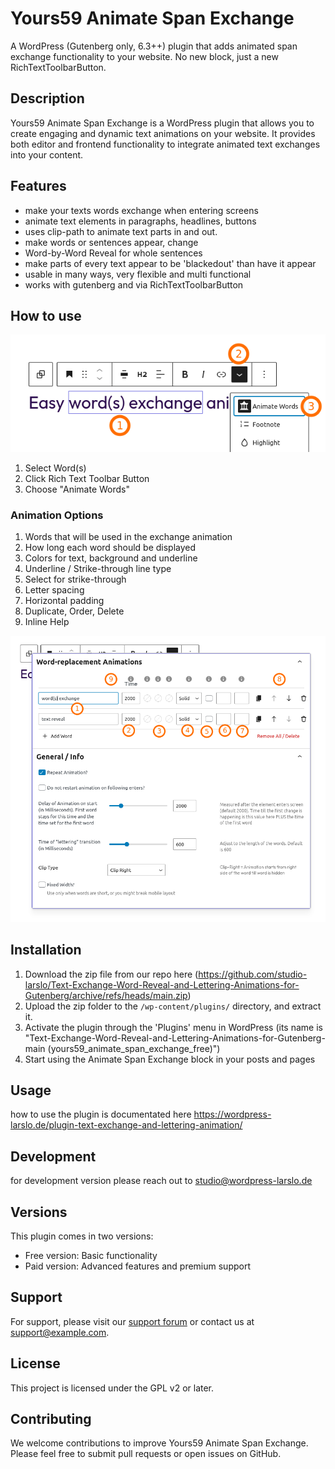 # Yours59 Animate Span Exchange

A WordPress (Gutenberg only, 6.3++) plugin that adds animated span exchange functionality to your website. No new block, just a new RichTextToolbarButton.

## Description

Yours59 Animate Span Exchange is a WordPress plugin that allows you to create engaging and dynamic text animations on your website. It provides both editor and frontend functionality to integrate animated text exchanges into your content.

## Features

- make your texts words exchange when entering screens
- animate text elements in paragraphs, headlines, buttons
- uses clip-path to animate text parts in and out. 
- make words or sentences appear, change 
- Word-by-Word Reveal for whole sentences
- make parts of every text appear to be 'blackedout' than have it appear 
- usable in many ways, very flexible and multi functional
- works with gutenberg and via RichTextToolbarButton 

## How to use

[![Text-Exchange-Word-Reveal-and-Lettering-Animations-for-Gutenberg](https://github.com/studio-larslo/Text-Exchange-Word-Reveal-and-Lettering-Animations-for-Gutenberg/blob/main/text-animations-demo-5.png)](https://github.com/studio-larslo/Text-Exchange-Word-Reveal-and-Lettering-Animations-for-Gutenberg/blob/main/text-animations-demo-5.png)

1) Select Word(s)
2) Click Rich Text Toolbar Button
3) Choose "Animate Words"

### Animation Options

1) Words that will be used in the exchange animation
2) How long each word should be displayed
3) Colors for text, background and underline
4) Underline / Strike-through line type
5) Select for strike-through
6) Letter spacing 
7) Horizontal padding
8) Duplicate, Order, Delete
9) Inline Help

[![Text-Exchange-Word-Reveal-and-Lettering-Animations-for-Gutenberg](https://github.com/studio-larslo/Text-Exchange-Word-Reveal-and-Lettering-Animations-for-Gutenberg/blob/main/text-animations-demo-6.png)](https://github.com/studio-larslo/Text-Exchange-Word-Reveal-and-Lettering-Animations-for-Gutenberg/blob/main/text-animations-demo-6.png)



## Installation

1. Download the zip file from our repo here (https://github.com/studio-larslo/Text-Exchange-Word-Reveal-and-Lettering-Animations-for-Gutenberg/archive/refs/heads/main.zip) 
1. Upload the zip folder to the `/wp-content/plugins/` directory, and extract it.
2. Activate the plugin through the 'Plugins' menu in WordPress (its name is "Text-Exchange-Word-Reveal-and-Lettering-Animations-for-Gutenberg-main  (yours59_animate_span_exchange_free)")
3. Start using the Animate Span Exchange block in your posts and pages

## Usage

how to use the plugin is documentated here https://wordpress-larslo.de/plugin-text-exchange-and-lettering-animation/

## Development

for development version please reach out to studio@wordpress-larslo.de

## Versions

This plugin comes in two versions:

- Free version: Basic functionality
- Paid version: Advanced features and premium support

## Support

For support, please visit our [support forum](https://example.com/support) or contact us at support@example.com.

## License

This project is licensed under the GPL v2 or later.

## Contributing

We welcome contributions to improve Yours59 Animate Span Exchange. Please feel free to submit pull requests or open issues on GitHub.
